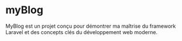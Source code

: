 # myBlog
MyBlog est un projet conçu pour démontrer ma maîtrise du framework Laravel et des concepts clés du développement web moderne.
